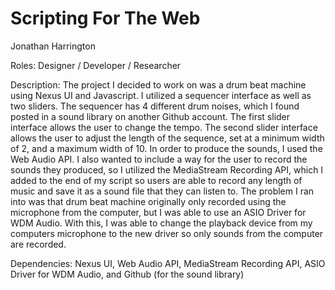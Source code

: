 # Scripting For The Web

Jonathan Harrington

Roles: Designer / Developer / Researcher

Description: The project I decided to work on was a drum beat machine using Nexus UI and Javascript. I utilized a sequencer interface as well as two sliders. The sequencer has 4 different drum noises, which I found posted in a sound library on another Github account. The first slider interface allows the user to change the tempo. The second slider interface allows the user to adjust the length of the sequence, set at a minimum width of 2, and a maximum width of 10. In order to produce the sounds, I used the Web Audio API. I also wanted to include a way for the user to record the sounds they produced, so I utilized the MediaStream Recording API, which I added to the end of my script so users are able to record any length of music and save it as a sound file that they can listen to. The problem I ran into was that drum beat machine originally only recorded using the microphone from the computer, but I was able to use an ASIO Driver for WDM Audio. With this, I was able to change the playback device from my computers microphone to the new driver so only sounds from the computer are recorded.

Dependencies: Nexus UI, Web Audio API, MediaStream Recording API, ASIO Driver for WDM Audio, and Github (for the sound library)
